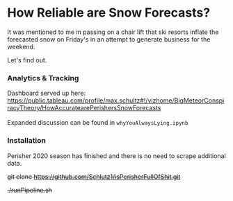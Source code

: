 # How Reliable are Snow Forecasts?

It was mentioned to me in passing on a chair lift that ski resorts inflate the forecasted snow on Friday's in an attempt to generate business for the weekend.

Let's find out.


### Analytics & Tracking
Dashboard served up here: https://public.tableau.com/profile/max.schultz#!/vizhome/BigMeteorConspiracyTheory/HowAccuratearePerishersSnowForecasts
<br></br>
Expanded discussion can be found in `whyYouAlwaysLying.ipynb`


### Installation

Perisher 2020 season has finished and there is no need to scrape additional data.

~~git clone https://github.com/Schlutz1/isPerisherFullOfShit.git~~

~~./runPipeline.sh~~
  
